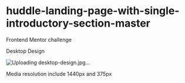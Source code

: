 # huddle-landing-page-with-single-introductory-section-master
Frontend Mentor challenge

Desktop Design

![Uploading desktop-design.jpg…]()

Media resolution include 1440px and 375px
